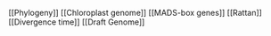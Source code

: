 [[Phylogeny]]
[[Chloroplast genome]]
[[MADS-box genes]]
[[Rattan]]
[[Divergence time]]
[[Draft Genome]]
